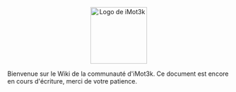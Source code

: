 <p style="text-align: center;">
    <img src="https://github.wiki.imot3k.fr/global_assets/WikiMot3k.webp" alt="Logo de iMot3k" width="128px"/>
</p>

Bienvenue sur le Wiki de la communauté d'iMot3k. Ce document est encore en cours d'écriture, merci de votre patience.
